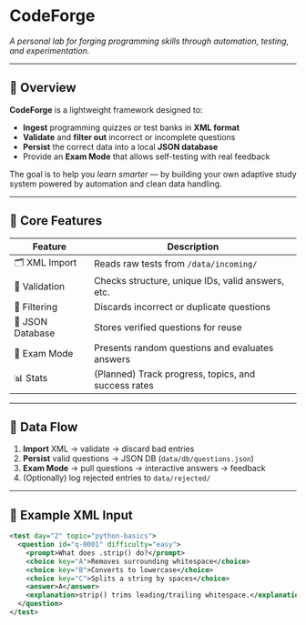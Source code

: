 # CodeForge
*A personal lab for forging programming skills through automation, testing, and experimentation.*

---

## 🧩 Overview
**CodeForge** is a lightweight framework designed to:
- **Ingest** programming quizzes or test banks in **XML format**  
- **Validate** and **filter out** incorrect or incomplete questions  
- **Persist** the correct data into a local **JSON database**  
- Provide an **Exam Mode** that allows self-testing with real feedback  

The goal is to help you *learn smarter* — by building your own adaptive study system powered by automation and clean data handling.

---

## 🧠 Core Features
| Feature | Description |
|----------|--------------|
| 🗂️ XML Import | Reads raw tests from `/data/incoming/` |
| 🧮 Validation | Checks structure, unique IDs, valid answers, etc. |
| 🧹 Filtering | Discards incorrect or duplicate questions |
| 💾 JSON Database | Stores verified questions for reuse |
| 🧪 Exam Mode | Presents random questions and evaluates answers |
| 📊 Stats | (Planned) Track progress, topics, and success rates |

---

## 🧰 Data Flow
1. **Import** XML → validate → discard bad entries  
2. **Persist** valid questions → JSON DB (`data/db/questions.json`)  
3. **Exam Mode** → pull questions → interactive answers → feedback  
4. (Optionally) log rejected entries to `data/rejected/`

---

## 🧾 Example XML Input
```xml
<test day="2" topic="python-basics">
  <question id="q-0001" difficulty="easy">
    <prompt>What does .strip() do?</prompt>
    <choice key="A">Removes surrounding whitespace</choice>
    <choice key="B">Converts to lowercase</choice>
    <choice key="C">Splits a string by spaces</choice>
    <answer>A</answer>
    <explanation>strip() trims leading/trailing whitespace.</explanation>
  </question>
</test>
